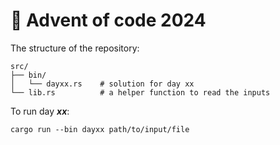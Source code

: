 # 🎄 Advent of code 2024

The structure of the repository:

```
src/
├── bin/
│   └── dayxx.rs    # solution for day xx
└── lib.rs          # a helper function to read the inputs
```

To run day **_xx_**:

```
cargo run --bin dayxx path/to/input/file
```
